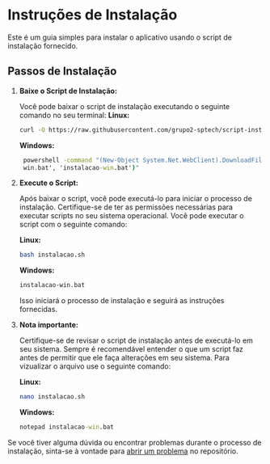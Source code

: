 # Instruções de Instalação

Este é um guia simples para instalar o aplicativo usando o script de instalação fornecido.

## Passos de Instalação

1. **Baixe o Script de Instalação:**

    Você pode baixar o script de instalação executando o seguinte comando no seu terminal:
    **Linux:**
    ```bash
    curl -O https://raw.githubusercontent.com/grupo2-sptech/script-instalacao/main/instalacao.sh
    ```

    **Windows:**
   ```cmd
    powershell -command "(New-Object System.Net.WebClient).DownloadFile('https://raw.githubusercontent.com/grupo2-sptech/script-instalacao/main/instalacao-    
    win.bat', 'instalacao-win.bat')"
   ```

2. **Execute o Script:**

    Após baixar o script, você pode executá-lo para iniciar o processo de instalação. Certifique-se de ter as permissões necessárias para executar scripts no seu sistema operacional. Você pode executar o script com o seguinte comando:
   
    **Linux:**
    ```bash
    bash instalacao.sh
    ```

    **Windows:**
    ```cmd
    instalacao-win.bat
    ```

    Isso iniciará o processo de instalação e seguirá as instruções fornecidas.

3. **Nota importante:**

    Certifique-se de revisar o script de instalação antes de executá-lo em seu sistema. Sempre é recomendável entender o que um script faz antes de permitir que ele faça alterações em seu sistema. Para vizualizar o arquivo use o seguinte comando:

    **Linux:**
    ```bash
    nano instalacao.sh
    ```
    **Windows:**
    ```cmd
    notepad instalacao-win.bat
    ```

Se você tiver alguma dúvida ou encontrar problemas durante o processo de instalação, sinta-se à vontade para [abrir um problema](https://github.com/grupo2-sptech/script-instalacao/issues) no repositório.


